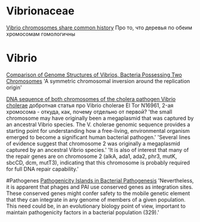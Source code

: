 # Vibrionaceae
[Vibrio chromosomes share common history](https://www.ncbi.nlm.nih.gov/pmc/articles/PMC2875227/) Про то, что деревья по обеим хромосомам гомологичны

# Vibrio
[Comparison of Genome Structures of Vibrios, Bacteria Possessing Two Chromosomes](https://www.ncbi.nlm.nih.gov/pmc/articles/PMC135242/)
'A symmetric chromosomal inversion around the replication origin'

[DNA sequence of both chromosomes of the cholera pathogen Vibrio cholerae](http://www.nature.com/nature/journal/v406/n6795/full/406477a0.html)
добротная статья про Vibrio cholerae El Tor N16961, 2-ая хромосома - откуда, как, почему отдельно от первой?
'the small chromosome may have originally been a megaplasmid that was captured by an ancestral Vibrio species. The V. cholerae genomic sequence provides a starting point for understanding how a free-living, environmental organism emerged to become a significant human bacterial pathogen.' 
'Several lines of evidence suggest that chromosome 2 was originally a megaplasmid captured by an ancestral Vibrio species.'
'It is also of interest that many of the repair genes are on chromosome 2 (alkA, ada1, ada2, phr3, mutK, sbcCD, dcm, mutT3), indicating that this chromosome is probably required for full DNA repair capability.'

#Pathogenes
[Pathogenicity Islands in Bacterial Pathogenesis](http://www.ncbi.nlm.nih.gov/pmc/articles/PMC321463/)
'Nevertheless, it is apparent that phages and PAI use conserved genes as integration sites. These conserved genes might confer safety to the mobile genetic element that they can integrate in any genome of members of a given population. This need could be, in an evolutionary biology point of view, important to maintain pathogenicity factors in a bacterial population (329).'


